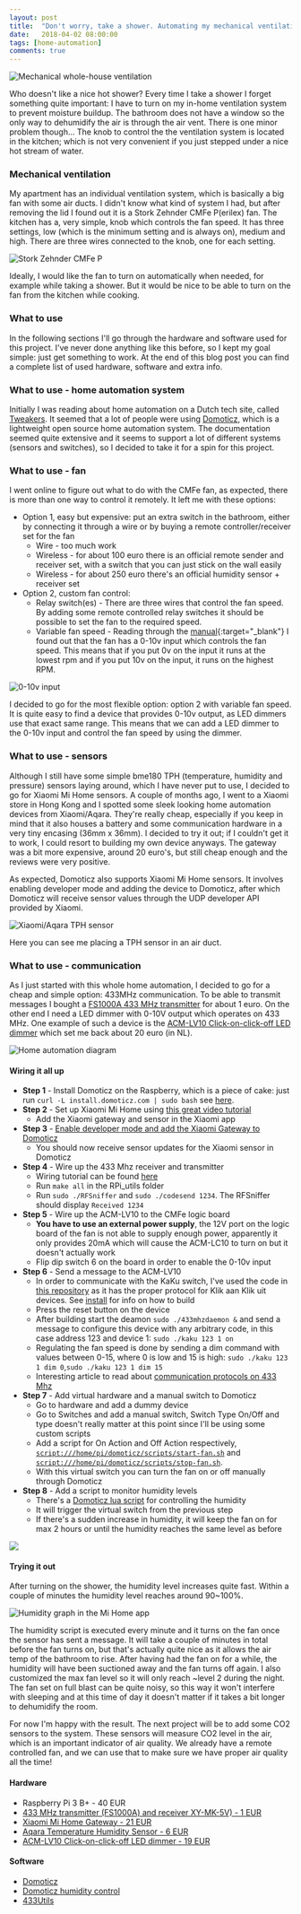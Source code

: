 ```yaml
---
layout: post
title:  "Don't worry, take a shower. Automating my mechanical ventilation"
date:   2018-04-02 08:00:00
tags: [home-automation]
comments: true
---
```


<p class="centered-image">
	<img src="/assets/domoticz-xiaomi/home-ventilation.jpg" alt="Mechanical whole-house ventilation">
</p>

Who doesn't like a nice hot shower? Every time I take a shower I forget something quite important: I have to turn on my in-home ventilation system to prevent moisture buildup. The bathroom does not have a window so the only way to dehumidify the air is through the air vent. There is one minor problem though... The knob to control the the ventilation system is located in the kitchen; which is not very convenient if you just stepped under a nice hot stream of water.

### Mechanical ventilation
My apartment has an individual ventilation system, which is basically a big fan with some air ducts. I didn't know what kind of system I had, but after removing the lid I found out it is a Stork Zehnder CMFe P(erilex) fan. The kitchen has a, very simple, knob which controls the fan speed. It has three settings, low (which is the minimum setting and is always on), medium and high. There are three wires connected to the knob, one for each setting.

<p class="centered-image">
	<img src="/assets/domoticz-xiaomi/mechanical-ventilation-system.jpg" alt="Stork Zehnder CMFe P">
</p>

Ideally, I would like the fan to turn on automatically when needed, for example while taking a shower. But it would be nice to be able to turn on the fan from the kitchen while cooking.

### What to use

In the following sections I'll go through the hardware and software used for this project. I've never done anything like this before, so I kept my goal simple: just get something to work. At the end of this blog post you can find a complete list of used hardware, software and extra info.

### What to use - home automation system

Initially I was reading about home automation on a Dutch tech site, called [Tweakers](https://tweakers.net/). It seemed that a lot of people were using [Domoticz](https://domoticz.com/), which is a lightweight open source home automation system. The documentation seemed quite extensive and it seems to support a lot of different systems (sensors and switches), so I decided to take it for a spin for this project.

### What to use - fan

I went online to figure out what to do with the CMFe fan, as expected, there is more than one way to control it remotely. It left me with these options:

- Option 1, easy but expensive: put an extra switch in the bathroom, either by connecting it through a wire or by buying a remote controller/receiver set for the fan
  - Wire - too much work
  - Wireless - for about 100 euro there is an official remote sender and receiver set, with a switch that you can just stick on the wall easily
  - Wireless - for about 250 euro there's an official humidity sensor + receiver set
- Option 2, custom fan control:
  - Relay switch(es) - There are three wires that control the fan speed. By adding some remote controlled relay switches it should be possible to set the fan to the required speed.
  - Variable fan speed - Reading through the [manual](/assets/domoticz-xiaomi/Mechanische_ventilatie_CMFe_User-Installer_StorkAir_NL.pdf){:target="_blank"} I found out that the fan has a 0-10v input which controls the fan speed. This means that if you put 0v on the input it runs at the lowest rpm and if you put 10v on the input, it runs on the highest RPM.

<p class="centered-image">
	<img src="/assets/domoticz-xiaomi/0-10v-input.jpg" alt="0-10v input">
</p>

I decided to go for the most flexible option: option 2 with variable fan speed. It is quite easy to find a device that provides 0-10v output, as LED dimmers use that exact same range. This means that we can add a LED dimmer to the 0-10v input and control the fan speed by using the dimmer.

### What to use - sensors

Although I still have some simple bme180 TPH (temperature, humidity and pressure) sensors laying around, which I have never put to use, I decided to go for Xiaomi Mi Home sensors. A couple of months ago, I went to a Xiaomi store in Hong Kong and I spotted some sleek looking home automation devices from Xiaomi/Aqara. They're really cheap, especially if you keep in mind that it also houses a battery and some communication hardware in a very tiny encasing (36mm x 36mm). I decided to try it out; if I couldn't get it to work, I could resort to building my own device anyways. The gateway was a bit more expensive, around 20 euro's, but still cheap enough and the reviews were very positive.

As expected, Domoticz also supports Xiaomi Mi Home sensors. It involves enabling developer mode and adding the device to Domoticz, after which Domoticz will receive sensor values through the UDP developer API provided by Xiaomi.

<p class="centered-image">
	<img src="/assets/domoticz-xiaomi/xiaomi-aqara-tph.jpg" alt="Xiaomi/Aqara TPH sensor">
</p>	
Here you can see me placing a TPH sensor in an air duct.

### What to use - communication
As I just started with this whole home automation, I decided to go for a cheap and simple option: 433MHz communication. To be able to transmit messages I bought a [FS1000A 433 MHz transmitter](https://www.aliexpress.com/item/433M-TX-RX-Super-regenerative-Module-Wireless-Transmitting-Module-Alarm-Transmitter-Receiver/2024422377.html) for about 1 euro. On the other end I need a LED dimmer with 0-10V output which operates on 433 MHz. One example of such a device is the [ACM-LV10 Click-on-click-off LED dimmer](http://www.mediamarkt.nl/nl/product/_klikaanklikuit-acm-lv10-mini-led-controller-1359249.html) which set me back about 20 euro (in NL).

<p class="centered-image">
	<img src="/assets/domoticz-xiaomi/home-automation.svg" alt="Home automation diagram">
</p>

#### Wiring it all up

- **Step 1** - Install Domoticz on the Raspberry, which is a piece of cake: just run `curl -L install.domoticz.com | sudo bash` see [here](https://www.domoticz.com/wiki/Raspberry_Pi#The_.22easy.22_way).
- **Step 2** - Set up Xiaomi Mi Home using [this great video tutorial](https://www.youtube.com/watch?v=nkFF284OFRE)
  - Add the Xiaomi gateway and sensor in the Xiaomi app
- **Step 3** - [Enable developer mode and add the Xiaomi Gateway to Domoticz](https://www.domoticz.com/wiki/Xiaomi_Gateway_(Aqara)#Adding_the_Xiaomi_Gateway_to_Domoticz)
  - You should now receive sensor updates for the Xiaomi sensor in Domoticz
- **Step 4** - Wire up the 433 Mhz receiver and transmitter
  - Wiring tutorial can be found [here](https://www.princetronics.com/how-to-read-433-mhz-codes-w-raspberry-pi-433-mhz-receiver/)
  - Run `make all` in the RPi_utils folder
  - Run `sudo ./RFSniffer` and `sudo ./codesend 1234`. The RFSniffer should display `Received 1234`
- **Step 5** - Wire up the ACM-LV10 to the CMFe logic board
  - **You have to use an external power supply**, the 12V port on the logic board of the fan is not able to supply enough power, apparently it only provides 20mA which will cause the ACM-LC10 to turn on but it doesn't actually work
  - Flip dip switch 6 on the board in order to enable the 0-10v input
- **Step 6** - Send a message to the ACM-LV10
  - In order to communicate with the KaKu switch, I've used the code in [this repository](https://github.com/jeroenst/433mhzforrpi) as it has the proper protocol for Klik aan Klik uit devices. See [install](https://github.com/jeroenst/433mhzforrpi/blob/master/install) for info on how to build
  - Press the reset button on the device
  - After building start the deamon `sudo ./433mhzdaemon &` and send a message to configure this device with any arbitrary code, in this case address 123 and device 1: `sudo ./kaku 123 1 on`
  - Regulating the fan speed is done by sending a dim command with values between 0-15, where 0 is low and 15 is high: `sudo ./kaku 123 1 dim 0`,`sudo ./kaku 123 1 dim 15`
  - Interesting article to read about [communication protocols on 433 Mhz](asd)
- **Step 7** - Add virtual hardware and a manual switch to Domoticz
  - Go to hardware and add a dummy device
  - Go to Switches and add a manual switch, Switch Type On/Off and type doesn't really matter at this point since I'll be using some custom scripts
  - Add a script for On Action and Off Action respectively, [`script:///home/pi/domoticz/scripts/start-fan.sh`](/assets/domoticz-xiaomi/start-fan.sh) and [`script:///home/pi/domoticz/scripts/stop-fan.sh`](/assets/domoticz-xiaomi/stop-fan.sh).
  - With this virtual switch you can turn the fan on or off manually through Domoticz
- **Step 8** - Add a script to monitor humidity levels
  - There's a [Domoticz lua script](https://www.domoticz.com/wiki/Humidity_control) for controlling the humidity
  - It will trigger the virtual switch from the previous step
  - If there's a sudden increase in humidity, it will keep the fan on for max 2 hours or until the humidity reaches the same level as before

<p class="centered-image gallery">
  <a href="/assets/domoticz-xiaomi/1.add-gateway.png" data-group="1" class="first">
    <img src="/assets/domoticz-xiaomi/2.devices.png" class="galleryItemThumb" />
  </a>
  <a href="/assets/domoticz-xiaomi/2.devices.png" data-group="1"></a>
  <a href="/assets/domoticz-xiaomi/3.add-dummy-fan.png" data-group="1"></a>
  <a href="/assets/domoticz-xiaomi/4.dummy-fan.png" data-group="1"></a>
  <a href="/assets/domoticz-xiaomi/5.dummy-fan-settings.png" data-group="1"></a>
</p>

#### Trying it out
After turning on the shower, the humidity level increases quite fast. Within a couple of minutes the humidity level reaches around 90~100%.

<p class="centered-image">
	<img src="/assets/domoticz-xiaomi/graph.jpg" alt="Humidity graph in the Mi Home app">
</p>

The humidity script is executed every minute and it turns on the fan once the sensor has sent a message. It will take a couple of minutes in total before the fan turns on, but that's actually quite nice as it allows the air temp of the bathroom to rise. After having had the fan on for a while, the humidity will have been suctioned away and the fan turns off again. I also customized the max fan level so it will only reach ~level 2 during the night. The fan set on full blast can be quite noisy, so this way it won't interfere with sleeping and at this time of day it doesn't matter if it takes a bit longer to dehumidify the room.

For now I'm happy with the result. The next project will be to add some CO2 sensors to the system. These sensors will measure CO2 level in the air, which is an important indicator of air quality. We already have a remote controlled fan, and we can use that to make sure we have proper air quality all the time!

#### Hardware

- Raspberry Pi 3 B+ - 40 EUR
- [433 MHz transmitter (FS1000A) and receiver XY-MK-5V) - 1 EUR](https://nl.aliexpress.com/item/433M-TX-RX-Super-regenerative-Module-Wireless-Transmitting-Module-Alarm-Transmitter-Receiver/2024422377.html)
- [Xiaomi Mi Home Gateway - 21 EUR](https://www.gearbest.com/alarm-systems/pp_345588.html)
- [Aqara Temperature Humidity Sensor - 6 EUR](https://www.gearbest.com/access-control/pp_626702.html)
- [ACM-LV10 Click-on-click-off LED dimmer - 19 EUR](http://www.mediamarkt.nl/nl/product/_klikaanklikuit-acm-lv10-mini-led-controller-1359249.html)

#### Software

- [Domoticz](https://www.domoticz.com/wiki/Raspberry_Pi#The_.22easy.22_way)
- [Domoticz humidity control](https://www.domoticz.com/wiki/Humidity_control)
- [433Utils](https://github.com/ninjablocks/433Utils)